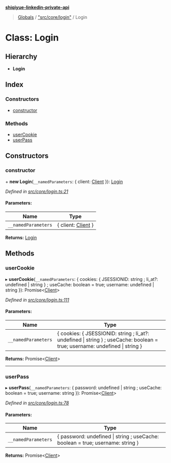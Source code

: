 **[shiqiyue-linkedin-private-api](../README.md)**

> [Globals](../globals.md) / ["src/core/login"](../modules/_src_core_login_.md) / Login

# Class: Login

## Hierarchy

* **Login**

## Index

### Constructors

* [constructor](_src_core_login_.login.md#constructor)

### Methods

* [userCookie](_src_core_login_.login.md#usercookie)
* [userPass](_src_core_login_.login.md#userpass)

## Constructors

### constructor

\+ **new Login**(`__namedParameters`: { client: [Client](_src_core_client_.client.md)  }): [Login](_src_core_login_.login.md)

*Defined in [src/core/login.ts:21](https://github.com/eilonmore/linkedin-private-api/blob/20fd7f3/src/core/login.ts#L21)*

#### Parameters:

Name | Type |
------ | ------ |
`__namedParameters` | { client: [Client](_src_core_client_.client.md)  } |

**Returns:** [Login](_src_core_login_.login.md)

## Methods

### userCookie

▸ **userCookie**(`__namedParameters`: { cookies: { JSESSIONID: string ; li_at?: undefined \| string  } ; useCache: boolean = true; username: undefined \| string  }): Promise<[Client](_src_core_client_.client.md)\>

*Defined in [src/core/login.ts:111](https://github.com/eilonmore/linkedin-private-api/blob/20fd7f3/src/core/login.ts#L111)*

#### Parameters:

Name | Type |
------ | ------ |
`__namedParameters` | { cookies: { JSESSIONID: string ; li_at?: undefined \| string  } ; useCache: boolean = true; username: undefined \| string  } |

**Returns:** Promise<[Client](_src_core_client_.client.md)\>

___

### userPass

▸ **userPass**(`__namedParameters`: { password: undefined \| string ; useCache: boolean = true; username: string  }): Promise<[Client](_src_core_client_.client.md)\>

*Defined in [src/core/login.ts:78](https://github.com/eilonmore/linkedin-private-api/blob/20fd7f3/src/core/login.ts#L78)*

#### Parameters:

Name | Type |
------ | ------ |
`__namedParameters` | { password: undefined \| string ; useCache: boolean = true; username: string  } |

**Returns:** Promise<[Client](_src_core_client_.client.md)\>
